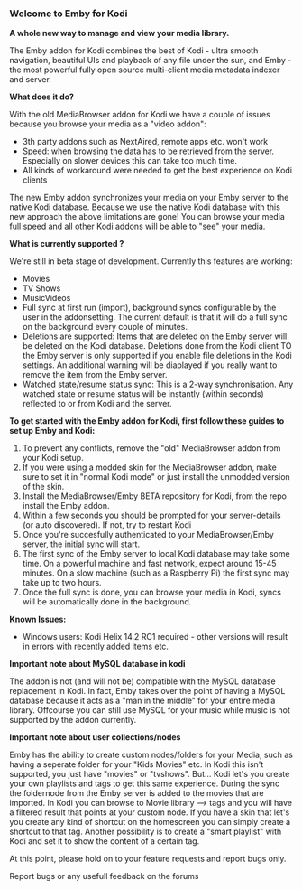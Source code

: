### Welcome to Emby for Kodi
**A whole new way to manage and view your media library.**

The Emby addon for Kodi combines the best of Kodi - ultra smooth navigation, beautiful UIs and playback of any file under the sun, and Emby - the most powerful fully open source multi-client media metadata indexer and server.

**What does it do?**

With the old MediaBrowser addon for Kodi we have a couple of issues because you browse your media as a "video addon":
- 3th party addons such as NextAired, remote apps etc. won't work
- Speed: when browsing the data has to be retrieved from the server. Especially on slower devices this can take too much time.
- All kinds of workaround were needed to get the best experience on Kodi clients

The new Emby addon synchronizes your media on your Emby server to the native Kodi database. Because we use the native Kodi database with this new approach the above limitations are gone! You can browse your media full speed and all other Kodi addons will be able to "see" your media.

**What is currently supported ?**

We're still in beta stage of development. Currently this features are working:
- Movies
- TV Shows
- MusicVideos
- Full sync at first run (import), background syncs configurable by the user in the addonsetting. The current default is that it will do a full sync on the background every couple of minutes.
- Deletions are supported: Items that are deleted on the Emby server will be deleted on the Kodi database. Deletions done from the Kodi client TO the Emby server is only supported if you enable file deletions in the Kodi settings. An additional warning will be diaplayed if you really want to remove the item from the Emby server.
- Watched state/resume status sync: This is a 2-way synchronisation. Any watched state or resume status will be instantly (within seconds) reflected to or from Kodi and the server.


**To get started with the Emby addon for Kodi, first follow these guides to set up Emby and Kodi:**

1. To prevent any conflicts, remove the "old" MediaBrowser addon from your Kodi setup.
2. If you were using a modded skin for the MediaBrowser addon, make sure to set it in "normal Kodi mode" or just install the unmodded version of the skin.
3. Install the MediaBrowser/Emby BETA repository for Kodi, from the repo install the Emby addon.
4. Within a few seconds you should be prompted for your server-details (or auto discovered). If not, try to restart Kodi
5. Once you're succesfully authenticated to your MediaBrowser/Emby server, the initial sync will start. 
6. The first sync of the Emby server to local Kodi database may take some time.  On a powerful machine and fast network, expect around 15-45 minutes.  On a slow machine (such as a Raspberry Pi) the first sync may take up to two hours.
7. Once the full sync is done, you can browse your media in Kodi, syncs will be automatically done in the background.


**Known Issues:**
- Windows users: Kodi Helix 14.2 RC1 required - other versions will result in errors with recently added items etc.

**Important note about MySQL database in kodi**

The addon is not (and will not be) compatible with the MySQL database replacement in Kodi. In fact, Emby takes over the point of having a MySQL database because it acts as a "man in the middle" for your entire media library. Offcourse you can still use MySQL for your music while music is not supported by the addon currently.

**Important note about user collections/nodes**

Emby has the ability to create custom nodes/folders for your Media, such as having a seperate folder for your "Kids Movies" etc. In Kodi this isn't supported, you just have "movies" or "tvshows". But... Kodi let's you create your own playlists and tags to get this same experience. During the sync the foldernode from the Emby server is added to the movies that are imported. In Kodi you can browse to Movie library --> tags and you will have a filtered result that points at your custom node. If you have a skin that let's you create any kind of shortcut on the homescreen you can simply create a shortcut to that tag. Another possibility is to create a "smart playlist" with Kodi and set it to show the content of a certain tag. 

At this point, please hold on to your feature requests and report bugs only.

Report bugs or any usefull feedback on the forums 
